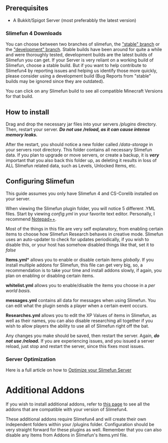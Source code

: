 ## Prerequisites
* A Bukkit/Spigot Server (most preferabbly the latest version)

### Slimefun 4 Downloads
You can choose between two branches of slimefun, the ["stable" branch](https://thebusybiscuit.github.io/builds/TheBusyBiscuit/Slimefun4/stable/) or the ["development" branch](https://thebusybiscuit.github.io/builds/TheBusyBiscuit/Slimefun4/master/).
Stable builds have been around for quite a while and were thoroughly tested, development builds are the latest builds of Slimefun you can get.
If your Server is very reliant on a working build of Slimefun, choose a stable build.
But if you want to help contribute to Slimefun4 by reporting issues and helping us identify those more quickly, please consider using a development build (Bug Reports from "stable" builds may be ignored since they are outdated).

You can click on any Slimefun build to see all compatible Minecraft Versions for that build.

## How to install
Drag and drop the necessary jar files into your servers */plugins* directory. Then, restart your server.
***Do not use /reload, as it can cause intense memory leaks.***

After the restart, you should notice a new folder called */data-storage* in your servers root directory. This folder contains all necessary Slimefun data.
If you plan to upgrade or move servers, or create a backup, it is ***very*** important that you also back this folder up, as
deleting it results in loss of ALL Slimefun related data, such as Levels, Unlocked Items, etc.

## Configuring Slimefun
This guide assumes you only have Slimefun 4 and CS-Corelib installed on your server.

When viewing the Slimefun plugin folder, you will notice 5 different .YML files. Start by viewing *config.yml* in your favorite text editor.
Personally, I recommend [Notepad++](https://notepad-plus-plus.org).

Most of the things in this file are very self explanatory, from enabling certain items to choose how Slimefun Research behaves in creative mode.
Slimefun uses an auto-updater to check for updates periodically, if you wish to disable this, or your host has somehow disabled things like that, set it to *false*

**Items.yml*** allows you to enable or disable certain items *globally*. If you install multiple addons for Slimefun, this file can get very big,
so, a recommendation is to take your time and install addons slowly, if again, you plan on enabling or disabling certain items.

**whitelist.yml** allows you to enable/disable the items you choose in a *per world basis*.

**messages.yml** contains all data for messages when using Slimefun. You can edit what the plugin sends a player when a certain event occurs.

**Researches.yml** allows you to edit the XP Values of items in Slimefun, as well as their names, you can also disable researching all together if you wish to allow players
the ability to use all of Slimefun right off the bat.

Any changes you make should be saved, then restart the server. Again, ***do not use /reload.*** If you are experiencing issues, and you issued a server reload,
just stop and restart the server, since this fixes most issues.

### Server Optimization
Here is a full article on how to [Optimize your Slimefun Server](https://github.com/Slimefun/Slimefun4/wiki/Server-Optimizations)

# Additional Addons
If you wish to install additional addons, refer to [this page](https://github.com/Slimefun/Slimefun4/wiki/Addons) to see all the addons that are compatible with your version of Slimefun4.

These additional addons require Slimefun4 and will create their own independent folders within your /plugins folder.
Configuration should be very straight forward for these plugins as well.
Remember that you can also disable any Items from Addons in Slimefun's Items.yml file.
